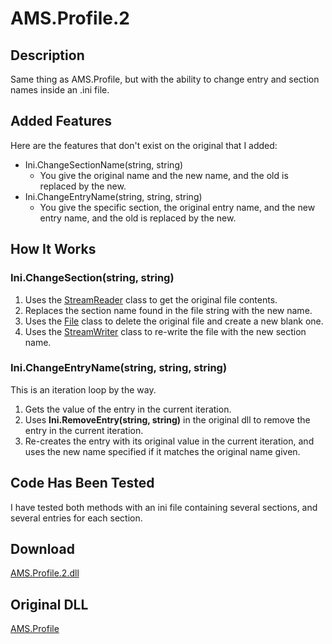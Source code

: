 # AMS.Profile.2
## Description
Same thing as AMS.Profile, but with the ability to change entry and section names inside an .ini file.

## Added Features
Here are the features that don't exist on the original that I added:
  - Ini.ChangeSectionName(string, string)
    - You give the original name and the new name, and the old is replaced by the new.
  - Ini.ChangeEntryName(string, string, string)
    - You give the specific section, the original entry name, and the new entry name, and the old is replaced by the new.

## How It Works
### Ini.ChangeSection(string, string)
1. Uses the [StreamReader](https://docs.microsoft.com/en-us/dotnet/api/system.io.streamreader?view=net-6.0) class to get the original file contents.
2. Replaces the section name found in the file string with the new name.
3. Uses the [File](https://docs.microsoft.com/en-us/dotnet/api/system.io.file?view=net-6.0) class to delete the original file and create a new blank one.
4. Uses the [StreamWriter](https://docs.microsoft.com/en-us/dotnet/api/system.io.streamwriter?view=net-6.0) class to re-write the file with the new section name.

### Ini.ChangeEntryName(string, string, string)
This is an iteration loop by the way.
1. Gets the value of the entry in the current iteration.
2. Uses **Ini.RemoveEntry(string, string)** in the original dll to remove the entry in the current iteration.
3. Re-creates the entry with its original value in the current iteration, and uses the new name specified if it matches the original name given.

## Code Has Been Tested
I have tested both methods with an ini file containing several sections, and several entries for each section.

## Download
[AMS.Profile.2.dll](https://github.com/Lexz-08/AMS.Profile.2/releases/download/ams.profile.2/AMS.Profile.2.dll)

## Original DLL
[AMS.Profile](https://www.nuget.org/packages/Ams.Profile/)
